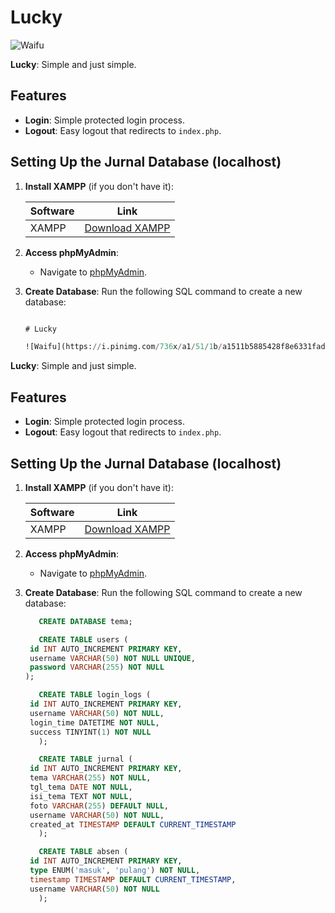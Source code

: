 # Lucky

   ![Waifu](https://i.pinimg.com/736x/a1/51/1b/a1511b5885428f8e6331fad46f8e8213.jpg)

**Lucky**: Simple and just simple.

## Features

- **Login**: Simple protected login process.
- **Logout**: Easy logout that redirects to `index.php`.

## Setting Up the Jurnal Database (localhost)

1. **Install XAMPP** (if you don't have it):
   

      | Software | Link |
      |----------|------|
      | XAMPP    | [Download XAMPP](https://www.apachefriends.org/download.html) |


2. **Access phpMyAdmin**:
   - Navigate to [phpMyAdmin](http://localhost/phpmyadmin/).
3. **Create Database**:
   Run the following SQL command to create a new database:
   
   ```sql

   # Lucky

   ![Waifu](https://i.pinimg.com/736x/a1/51/1b/a1511b5885428f8e6331fad46f8e8213.jpg)

**Lucky**: Simple and just simple.

## Features

- **Login**: Simple protected login process.
- **Logout**: Easy logout that redirects to `index.php`.

## Setting Up the Jurnal Database (localhost)

1. **Install XAMPP** (if you don't have it):
   

      | Software | Link |
      |----------|------|
      | XAMPP    | [Download XAMPP](https://www.apachefriends.org/download.html) |


2. **Access phpMyAdmin**:
   - Navigate to [phpMyAdmin](http://localhost/phpmyadmin/).
3. **Create Database**:
   Run the following SQL command to create a new database:
   
   ```sql
      CREATE DATABASE tema;

      CREATE TABLE users (
    id INT AUTO_INCREMENT PRIMARY KEY,
    username VARCHAR(50) NOT NULL UNIQUE,
    password VARCHAR(255) NOT NULL
   );

      CREATE TABLE login_logs (
    id INT AUTO_INCREMENT PRIMARY KEY,
    username VARCHAR(50) NOT NULL,
    login_time DATETIME NOT NULL,
    success TINYINT(1) NOT NULL
      );

      CREATE TABLE jurnal (
    id INT AUTO_INCREMENT PRIMARY KEY,
    tema VARCHAR(255) NOT NULL,
    tgl_tema DATE NOT NULL,
    isi_tema TEXT NOT NULL,
    foto VARCHAR(255) DEFAULT NULL,
    username VARCHAR(50) NOT NULL,
    created_at TIMESTAMP DEFAULT CURRENT_TIMESTAMP
      );

      CREATE TABLE absen (
    id INT AUTO_INCREMENT PRIMARY KEY,
    type ENUM('masuk', 'pulang') NOT NULL,
    timestamp TIMESTAMP DEFAULT CURRENT_TIMESTAMP,
    username VARCHAR(50) NOT NULL
      );





